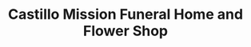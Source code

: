 ---
title: "Castillo Mission Funeral Home and Flower Shop"
url: /san-antonio/castillo-mission-funeral-home-and-flower-shop/
shop: funeral directors
---
